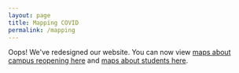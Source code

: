 ```yaml
---
layout: page
title: Mapping COVID
permalink: /mapping
---
```

Oops! We've redesigned our website. You can now view [maps about campus reopening here](/reopening) and [maps about students here](/students).

<!-- # Mapping

We aim to use simple maps to tell a bigger story about how campuses are responding to the coronavirus across the United States. Our vision? To see all campuses become fully remote in time for the fall 2020 semester.

## Students Respond to Campus Reopening
<div class="user-details">
<div class='tableauPlaceholder' id='viz1600018357148' style='position: relative'><noscript><a href='#'><img alt=' ' src='https:&#47;&#47;public.tableau.com&#47;static&#47;images&#47;St&#47;StudentOpinionsonCampusReopening&#47;Sheet1&#47;1_rss.png' style='border: none' /></a></noscript><object class='tableauViz'  style='display:none;'><param name='host_url' value='https%3A%2F%2Fpublic.tableau.com%2F' /> <param name='embed_code_version' value='3' /> <param name='path' value='views&#47;StudentOpinionsonCampusReopening&#47;Sheet1?:language=en&amp;:embed=y&amp;:display_count=n' /> <param name='toolbar' value='yes' /><param name='static_image' value='https:&#47;&#47;public.tableau.com&#47;static&#47;images&#47;St&#47;StudentOpinionsonCampusReopening&#47;Sheet1&#47;1.png' /> <param name='animate_transition' value='yes' /><param name='display_static_image' value='yes' /><param name='display_spinner' value='yes' /><param name='display_overlay' value='yes' /><param name='display_count' value='no' /><param name='language' value='en' /></object></div>                <script type='text/javascript'>                    var divElement = document.getElementById('viz1600018357148');                    var vizElement = divElement.getElementsByTagName('object')[0];                    vizElement.style.width='100%';vizElement.style.height=(divElement.offsetWidth*0.75)+'px';                    var scriptElement = document.createElement('script');                    scriptElement.src = 'https://public.tableau.com/javascripts/api/viz_v1.js';                    vizElement.parentNode.insertBefore(scriptElement, vizElement);                </script>
<p><a href="https://docs.google.com/spreadsheets/d/1icy83EepgRwNabOuz_YAJ_5pr8vbsa6d3BqSs1yCGH4/edit?usp=sharing">Click to view the spreadsheet where this data is collected.</a></p></div>



## Campus Reopening Data

We use data collected by other projects to tell a bigger story about campus reopening. Learn more about where our data comes from on [our resources page](/resources.md).  

We are also collecting our own data to tell a different story about campus reopening - one that focuses on underaddressed policies of surveillance and exploitation. [View and add to our data set here](https://docs.google.com/spreadsheets/d/1QT9K9gqxfdKA5G4xuKsL5EgrNQF5darG3WLiomixoVE/edit?usp=sharing). -->
